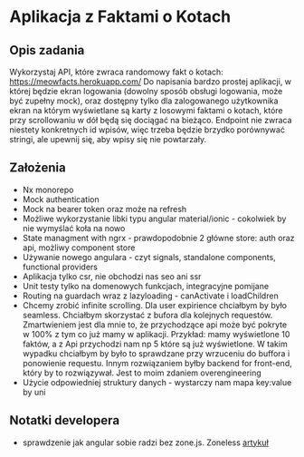 
# Aplikacja z Faktami o Kotach

## Opis zadania

Wykorzystaj API, które zwraca randomowy fakt o kotach:
https://meowfacts.herokuapp.com/
Do napisania bardzo prostej aplikacji, w której będzie ekran logowania (dowolny sposób obsługi logowania, może być zupełny mock), oraz dostępny tylko dla zalogowanego użytkownika ekran na którym wyświetlane są karty z losowymi faktami o kotach, które przy scrollowaniu w dół będą się dociągać na bieżąco.
Endpoint nie zwraca niestety konkretnych id wpisów, więc trzeba będzie brzydko porównywać stringi, ale upewnij się, aby wpisy się nie powtarzały.


## Założenia 

- Nx monorepo
- Mock authentication
- Mock na bearer token oraz może na refresh
- Możliwe wykorzystanie libki typu angular material/ionic - cokolwiek by nie wymyślać koła na nowo
- State managment with ngrx - prawdopodobnie 2 główne store: auth oraz api, możliwy component store
- Używanie nowego angulara - czyt signals, standalone components, functional providers
- Aplikacja tylko csr, nie obchodzi nas seo ani ssr
- Unit testy tylko na domenowych funkcjach, integracyjne pomijane
- Routing na guardach wraz z lazyloading - canActivate i loadChildren
- Chcemy zrobić infinite scrolling. Dla user expirience chciałbym by było seamless. Chciałbym skorzystać z bufora dla kolejnych requestów. Zmartwieniem jest dla mnie to, że przychodzące api może być pokryte w 100% z tym co już mamy w aplikacji. Przykład: mamy wyświetlone 10 faktów, a z Api przychodzi nam np 5 które są już wyświetlone. W takim wypadku chciałbym by było to sprawdzane przy wrzuceniu do buffora i ponowienie requestu. Innym rozwiązaniem byłby backend for front-end, który by to rozwiązywał. Jest to moim zdaniem overengineering
- Użycie odpowiedniej struktury danych - wystarczy nam mapa key:value by uni


## Notatki developera
- sprawdzenie jak angular sobie radzi bez zone.js. Zoneless [artykuł](https://angular.dev/guide/experimental/zoneless)